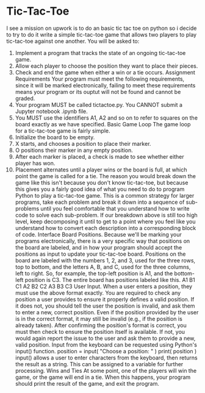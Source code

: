 # Tic-Tac-Toe
I see a mission on upwork is to do an basic tic tac toe on python so i decide to try to do it 
write a simple tic-tac-toe game that allows two players to play tic-tac-toe against one another. 
You will be asked to:
1.	Implement a program that tracks the state of an ongoing tic-tac-toe game.
2.	Allow each player to choose the position they want to place their pieces.
3.	Check and end the game when either a win or a tie occurs.
Assignment Requirements
Your program must meet the following requirements, since it will be marked electronically, failing to meet these requirements means your program or its ouptut will not be found and cannot be graded.
1.	Your program MUST be called tictactoe.py. You CANNOT submit a Jupyter notebook .ipynb file.
2.	You MUST use the identifiers A1, A2 and so on to refer to squares on the board exactly as we have specified.
Basic Game Loop
The game loop for a tic-tac-toe game is fairly simple.
1.	Initialize the board to be empty.
2.	X starts, and chooses a position to place their marker.
3.	O positions their marker in any empty position.
4.	After each marker is placed, a check is made to see whether either player has won.
5.	Placement alternates until a player wins or the board is full, at which point the game is called for a tie.
The reason you would break down the game like this isn't because you don't know tic-tac-toe, but because this gives you a fairly good idea of what you need to do to program Python to play a tic-tac-toe game. This is a common strategy for larger programs, take each problem and break it down into a sequence of sub-problems until you feel comfortable that you understand how to write code to solve each sub-problem. If our breakdown above is still too high level, keep decomposing it until to get to a point where you feel like you understand how to convert each description into a corresponding block of code.
Interface
Board Positions.  Because we'll be marking your programs electronically, there is a very specific way that positions on the board are labeled, and in how your program should accept the positions as input to update your tic-tac-toe board.
Positions on the board are labeled with the numbers 1, 2, and 3, used for the three rows, top to bottom, and the letters A, B, and C, used for the three columns, left to right. So, for example, the top-left position is A1, and the bottom-left position is C3. The entire board has positions labeled like this.
A1	B1	C1
A2	B2	C2
A3	B3	C3
User Input.  When a user enters a position, they must use the above format exactly. You are required to check any position a user provides to ensure it properly defines a valid position. If it does not, you should tell the user the position is invalid, and ask them to enter a new, correct position.
Even if the position provided by the user is in the correct format, it may still be invalid (e.g., if the position is already taken). After confirming the position's format is correct, you must then check to ensure the position itself is available. If not, you would again report the issue to the user and ask them to provide a new, valid position.
Input from the keyboard can be requested using Python's input() function.
position = input( "Choose a position: " )
print( position )
input() allows a user to enter characters from the keyboard, then returns the result as a string. This can be assigned to a variable for further processing.
Wins and Ties
At some point, one of the players will win the game, or the game will end in a tie. When this happens, your program should print the result of the game, and exit the program.

